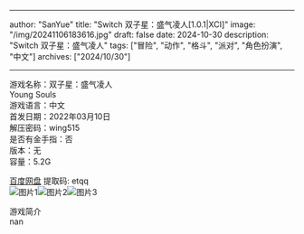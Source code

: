 
---
author: "SanYue"
title: "Switch 双子星：盛气凌人[1.0.1|XCI]"
image: "/img/20241106183616.jpg"
draft: false
date: 2024-10-30
description: "Switch 双子星：盛气凌人"
tags: ["冒险", "动作", "格斗", "派对", "角色扮演", "中文"]
archives: ["2024/10/30"]

---

游戏名称：双子星：盛气凌人   
Young Souls    
游戏语言：中文  
首发日期：2022年03月10日  
解压密码：wing515  
是否有金手指：否  
版本：无   
容量：5.2G

[百度网盘](https://pan.baidu.com/s/1SZnK5JIS0v5poDAZ25lIQw) 提取码: etqq  
![图片1](/img/27d4ae.jpg)![图片2](/img/353db8.jpg)![图片3](/img/b51826.jpg)  

游戏简介  
nan
